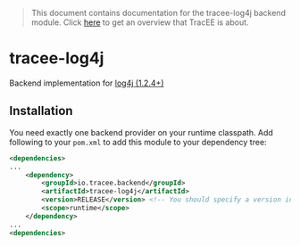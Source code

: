 > This document contains documentation for the tracee-log4j backend module. Click [here](/README.md) to get an overview that TracEE is about.

# tracee-log4j

Backend implementation for [log4j (1.2.4+)](http://logging.apache.org/log4j/1.2/)

## Installation

You need exactly one backend provider on your runtime classpath. Add following to your `pom.xml` to add this module to your dependency tree:

```xml
<dependencies>
...
	<dependency>
		<groupId>io.tracee.backend</groupId>
		<artifactId>tracee-log4j</artifactId>
		<version>RELEASE</version> <!-- You should specify a version instead -->
		<scope>runtime</scope>
	</dependency>
...
<dependencies>
```
